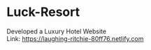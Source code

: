 # Luck-Resort
Developed a Luxury Hotel Website <br>
Link: https://laughing-ritchie-80ff76.netlify.com
